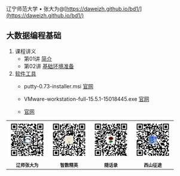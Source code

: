 辽宁师范大学 &bull; 张大为@[https://daweizh.github.io/bd1/](https://daweizh.github.io/bd1/)

## 大数据编程基础

1. 课程讲义
    - 第01讲 [简介](2020/01/intro.html)
    - 第02讲 [基础环境准备](2020/02/base-env.html)
2. [软件工具](https://pan.baidu.com/s/1b2hb8Of9fKAWzHx8ayllPw)
    - putty-0.73-installer.msi [官网](https://putty.en.softonic.com/)

    - VMware-workstation-full-15.5.1-15018445.exe [官网](https://www.vmware.com/cn/products/workstation-pro.html)
    - [官网](https://ubuntu.com/)
<table style="border:0px;font-size:12px;">
  <tr>
    <td style="border:0px;"> <img src="assets/me/img/zdw.jpg" width="100"> </td>
    <td style="border:0px;"> <img src="assets/me/img/idea.jpg" width="100"> </td>
    <td style="border:0px;"> <img src="assets/me/img/shl.jpg" width="100"> </td>
    <td style="border:0px;"> <img src="assets/me/img/xszt.jpg" width="100"> </td>
  </tr>
  <tr>
    <th style="border:0px;">辽师张大为</th><th style="border:0px;">智数精英</th>
    <th style="border:0px;">随话录</th><th style="border:0px;">西山征途</th>
  </tr>
</table>
